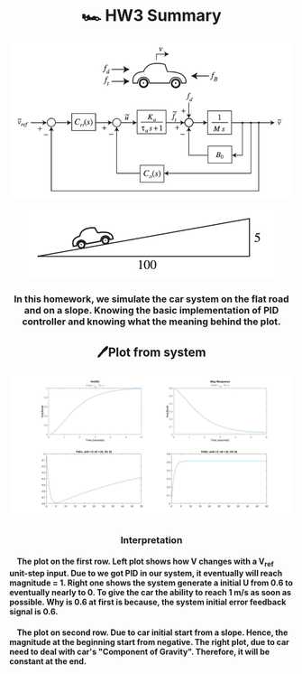 # <center> **🏎 HW3 Summary** </center>

<center>

![img1.png](PIC_HW3/1.png)

</center>

<center> 

![img2.png](PIC_HW3/2.png) 

</center>


### <center> In this homework, we simulate the car system on the flat road and on a slope. Knowing the basic implementation of PID controller and knowing what the meaning behind the plot. </center>


## <center> 🖊Plot from system </center>

<center>

![img3.png](PIC_HW3/untitled.png)

</center>

### <center> Interpretation </center>


#### &nbsp;&nbsp;&nbsp;&nbsp;The plot on the first row. Left plot shows how V changes with a V<sub>ref</sub> unit-step input. Due to we got PID in our system, it eventually will reach magnitude = 1. Right one shows the system generate a initial U from 0.6 to eventually nearly to 0. To give the car the ability to reach 1 m/s as soon as possible. Why is 0.6 at first is because, the system initial error feedback signal is 0.6.


#### &nbsp;&nbsp;&nbsp;&nbsp;The plot on second row. Due to car initial start from a slope. Hence, the magnitude at the beginning start from negative. The right plot, due to car need to deal with car's "Component of Gravity". Therefore, it will be constant at the end.
